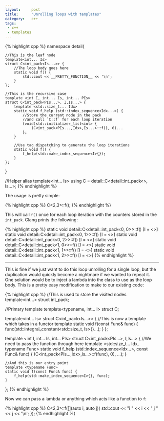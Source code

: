 ```yaml
---
layout:     post
title:      "Unrolling loops with templates"
category:   c++
tags:
 - c++
 - templates
---
```


{% highlight cpp %}
namespace detail{

    //This is the leaf node
    template<int... Is>
    struct C<int_pack<Is...>> {
        //The loop body goes here
        static void f() {
            std::cout << __PRETTY_FUNCTION__ << '\n';
        }
    };

    //This is the recursive case
    template <int I, int... Is, int... PIs>
    struct C<int_pack<PIs...>, I,Is...> {
        template <std::size_t... Idx>
        static void f_help (std::index_sequence<Idx...>) {
            //Store the current node in the pack
            //and call `C::f` for each loop iteration
            (void)std::initializer_list<int> {
                (C<int_pack<PIs...,Idx>,Is...>::f(), 0)...
            };
        }

        //Use tag dispatching to generate the loop iterations
        static void f() {
            f_help(std::make_index_sequence<I>{});
        }
    };
}

//Helper alias
template<int... Is>
using C = detail::C<detail::int_pack<>, Is...>;
{% endhighlight %}

The usage is pretty simple:

{% highlight cpp %}
C<2,3>::f();
{% endhighlight %}

This will call `f()` once for each loop iteration with the counters stored in the `int_pack`. Clang prints the following:

{% highlight cpp %}
static void detail::C<detail::int_pack<0, 0>>::f() [I = <>]
static void detail::C<detail::int_pack<0, 1>>::f() [I = <>]
static void detail::C<detail::int_pack<0, 2>>::f() [I = <>]
static void detail::C<detail::int_pack<1, 0>>::f() [I = <>]
static void detail::C<detail::int_pack<1, 1>>::f() [I = <>]
static void detail::C<detail::int_pack<1, 2>>::f() [I = <>]
{% endhighlight %}

---------------------------------

This is fine if we just want to do this loop unrolling for a single loop, but the duplication would quickly become a nightmare if we wanted to repeat it. One solution would be to inject a lambda into the class to use as the loop body. This is a pretty easy modification to make to our existing code:

{% highlight cpp %}
//This is used to store the visited nodes
template<int...> struct int_pack;

//Primary template
template<typename, int... I>
struct C;

template<int... Is>
struct C<int_pack<Is...>> {
    //This is now a template which takes in a functor
    template <typename Func>
    static void f(const Func& func) {
        func(std::integral_constant<std::size_t, Is>{}...);
    }
};

template <int I, int... Is, int... PIs>
struct C<int_pack<PIs...>, I,Is...> {
    //We need to pass the function through here
    template <std::size_t... Idx, typename Func>
    static void f_help (std::index_sequence<Idx...>, const Func& func) {
        (C<int_pack<PIs...,Idx>,Is...>::f(func), 0), ...);
    }

    //And this is our entry point
    template <typename Func>
    static void f(const Func& func) {
        f_help(std::make_index_sequence<I>{}, func);
    }
};
{% endhighlight %}

Now we can pass a lambda or anything which acts like a function to `f`:

{% highlight cpp %}
C<2,3>::f([](auto i, auto j){
    std::cout << "i " << i << " j " << j << '\n';
});
{% endhighlight %}
